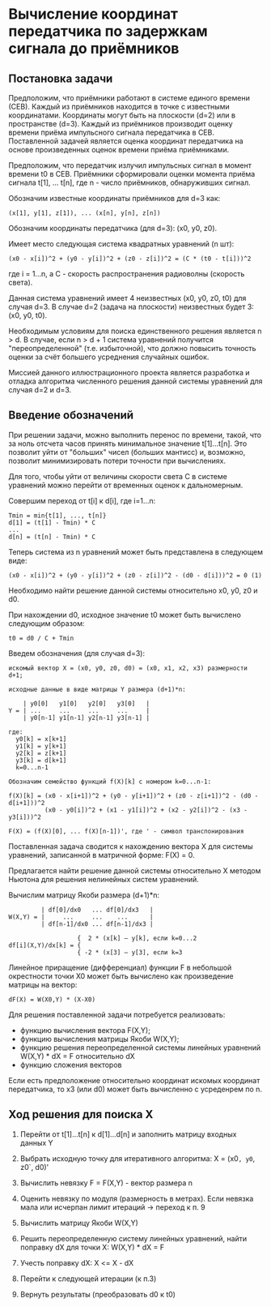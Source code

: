 ﻿Вычисление координат передатчика по задержкам сигнала до приёмников
===================================================================

## Постановка задачи

Предположим, что приёмники работают в системе единого времени (СЕВ).
Каждый из приёмников находится в точке с известными координатами.
Координаты могут быть на плоскости (d=2) или в пространстве (d=3).
Каждый из приёмников производит оценку времени приёма импульсного
сигнала передатчика в СЕВ.
Поставленной задачей является оценка координат передатчика на
основе произведенных оценок времени приёма приёмниками.

Предположим, что передатчик излучил импульсных сигнал в момент
времени t0 в СЕВ. Приёмники сформировали оценки момента приёма
сигнала t[1], ... t[n], где n - число приёмников, обнаруживших сигнал.

Обозначим известные координаты приёмников для d=3 как:
```
(x[1], y[1], z[1]), ... (x[n], y[n], z[n])
```

Обозначим координаты передатчика (для d=3): (x0, y0, z0).

Имеет место следующая система квадратных уравнений (n шт):
```
(x0 - x[i])^2 + (y0 - y[i])^2 + (z0 - z[i])^2 = (C * (t0 - t[i]))^2
```
где i = 1...n, а C - скорость распространения радиоволны (скорость света).

Данная система уравнений имеет 4 неизвестных (x0, y0, z0, t0) для случая d=3.
В случае d=2 (задача на плоскости) неизвестных будет 3: (x0, y0, t0).

Необходимым условиям для поиска единственного решения является n > d.
В случае, если n > d + 1 система уравнений получится "переопределенной"
(т.е. избыточной), что должно повысить точность оценки за счёт большего
усреднения случайных ошибок.

Миссией данного иллюстрационного проекта является разработка и отладка
алгоритма численного решения данной системы уравнений для случая d=2 и d=3.

## Введение обозначений

При решении задачи, можно выполнить перенос по времени, такой, что
за ноль отсчета часов принять минимальное  значение t[1]...t[n].
Это позволит уйти от "больших" чисел (больших мантисс) и, возможно,
позволит минимизировать потери точности при вычислениях.

Для того, чтобы уйти от величины скорости света C в системе уравнений можно
перейти от временных оценок к дальномерным.

Совершим переход от t[i] к d[i], где i=1...n:
```
Tmin = min{t[1], ..., t[n]}
d[1] = (t[1] - Tmin) * C
...
d[n] = (t[n] - Tmin) * C
```

Теперь система из n уравнений может быть представлена в следующем виде:
```
(x0 - x[i])^2 + (y0 - y[i])^2 + (z0 - z[i])^2 - (d0 - d[i]))^2 = 0 (1)
```
Необходимо найти решение данной системы относительно x0, y0, z0 и d0.

При нахождении d0, исходное значение t0 может быть вычислено следующим образом:
```
t0 = d0 / C + Tmin
```

Введем обозначения (для случая d=3):
```
искомый вектор X = (x0, y0, z0, d0) = (x0, x1, x2, x3) размерности d+1;

исходные данные в виде матрицы Y размера (d+1)*n:

    | y0[0]   y1[0]   y2[0]   y3[0]   |
Y = | ...     ...     ...     ...     |
    | y0[n-1] y1[n-1] y2[n-1] y3[n-1] |

где:
  y0[k] = x[k+1]
  y1[k] = y[k+1]
  y2[k] = z[k+1]
  y3[k] = d[k+1]
  k=0...n-1
  
Обозначим семейство функций f(X)[k] с номером k=0...n-1:

f(X)[k] = (x0 - x[i+1])^2 + (y0 - y[i+1])^2 + (z0 - z[i+1])^2 - (d0 - d[i+1]))^2
          (x0 - y0[i])^2 + (x1 - y1[i])^2 + (x2 - y2[i])^2 - (x3 - y3[i]))^2

F(X) = (f(X)[0], ... f(X)[n-1])', где ' - символ транспонирования
```
Поставленная задача сводится к нахождению вектора X для системы уравнений,
записанной в матричной форме: F(X) = 0.

Предлагается найти решение данной системы относительно X
методом Ньютона для решения нелинейных систем уравнений.

Вычислим матрицу Якоби размера (d+1)*n:
```
         | df[0]/dx0   ... df[0]/dx3   |
W(X,Y) = |     ...     ...    ...      |
         | df[n-1]/dx0 ... df[n-1]/dx3 |

                   {  2 * (x[k] — y[k], если k=0...2
df[i](X,Y)/dx[k] = {
                   { -2 * (x[3] — y[3], если k=3

```
Линейное приращение (дифференциал) функции F в небольшой окрестности точки
X0 может быть вычислено как произведение матрицы на вектор:
```
dF(X) = W(X0,Y) * (X-X0)
```

Для решения поставленной задачи потребуется реализовать:
 * функцию вычисления вектора F(X,Y);
 * функцию вычисления матрицы Якоби W(X,Y);
 * функцию решения переопределенной системы линейных уравнений
   W(X,Y) * dX = F относительно dX
 * функцию сложения векторов

Если есть предположение относительно координат искомых координат передатчика,
то x3 (или d0) может быть вычисленно c усреденрем по n.

## Ход решения для поиска X

1. Перейти от t[1]...t[n] к d[1]...d[n] и заполнить матрицу входных данных Y

2. Выбрать исходную точку для итеративного алгоритма: X = (x0`, y0`, z0`, d0)'

3. Вычислить невязку F = F(X,Y) - вектор размера n

4. Оценить невязку по модуля (размерность в метрах).
   Если невязка мала или исчерпан лимит итераций -> переход к п. 9

5. Вычислить матрицу Якоби W(X,Y)

6. Решить переопределенную систему линейных уравнений,
   найти поправку dX для точки X:  W(X,Y) * dX = F

7. Учесть поправку dX: X <= X - dX

8. Перейти к следующей итерации (к п.3)

9. Вернуть результаты (преобразовать d0 к t0)
